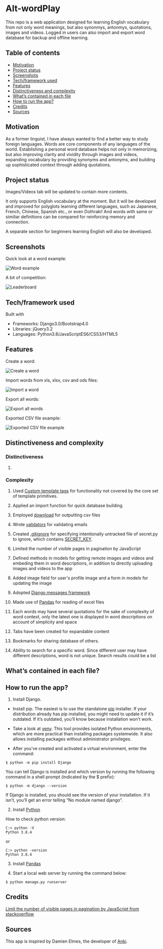 # Alt-wordPlay

This repo is a web application designed for learning English vocabulary from not only word meanings, but also synonmys, antonmys, quotations, images and videos. Logged in users can also import and export word database for backup and offline learning.

## Table of contents

- [Motivation](#motivation)
- [Project status](#project-status)
- [Screenshots](#screenshots)
- [Tech/framework used](#tech/framework-used)
- [Features](#features)
- [Distinctiveness and complexity](#Distinctiveness-and-complexity)
- [What’s contained in each file](#What’s-contained-in-each-file)
- [How to run the app?](#how-to-run-the-app?)
- [Credits](#credits)
- [Sources](#sources)

## Motivation

As a former linguist, I have always wanted to find a better way to study foreign languages. Words are core components of any languages of the world. Establishing a personal word database helps not only in memorizing, but also improving clarity and vividity through images and videos, expanding vocabulary by providing synonyms and antonyms, and building up sophisticated context through adding quotations.

## Project status

Images/Videos tab will be updated to contain more contents.

It only supports English vocabulary at the moment. But it will be developed and improved for polyglots learning different languages, such as Japanese, French, Chinese, Spanish etc., or even Dothraki! And words with same or similiar definitions can be compared for reinforcing memory and connection.

A separate section for beginners learning English will also be developed.

## Screenshots

Quick look at a word example:

![Word example](https://github.com/michelle2014/wordPlay-website/blob/master/wordPlay/static/word_example.png "Word example")

A bit of competition:

![Leaderboard](https://github.com/michelle2014/wordPlay-website/blob/master/wordPlay/static/leaderboard_example.png "Leaderboard")

## Tech/framework used

Built with

- Frameworks: Django3.0/Bootstrap4.0
- Libraries: jQuery3.2
- Languages: Python3.8/JavaScriptES6/CSS3/HTML5

## Features

Create a word:

![Create a word](https://github.com/michelle2014/wordPlay-website/blob/master/wordPlay/static/create_example.png "Create a word")

Import words from xls, xlsx, csv and ods files:

![Import a word](https://github.com/michelle2014/wordPlay-website/blob/master/wordPlay/static/import_example.png "Import words")

Export all words:

![Export all words](https://github.com/michelle2014/wordPlay-website/blob/master/wordPlay/static/export_example.png "Export all words")

Exported CSV file example:

![Exported CSV file example](https://github.com/michelle2014/wordPlay-website/blob/master/wordPlay/static/csv_open_example.png "Exported CSV file example")

## Distinctiveness and complexity

### Distinctiveness

1.

### Complexity

1. Used [Custom template tags](https://docs.djangoproject.com/en/3.1/howto/custom-template-tags/) for functionality not covered by the core set of template primitives.

2. Applied an import function for quick database building

3. Employed [download](https://docs.djangoproject.com/en/3.1/howto/outputting-csv/) for outputting csv files

4. Wrote [validators](https://docs.djangoproject.com/en/3.1/ref/validators/) for validating emails

5. Created [.gitignore](https://git-scm.com/docs/gitignore) for specifying intentionally untracked file of secret.py to ignore, which contains [SECRET_KEY](https://docs.djangoproject.com/en/3.1/ref/settings/).

6. Limited the number of visible pages in pagination by JavaScript

7. Defined methods in models for getting remote images and videos and embeding them in word descriptions, in addition to directly uploading images and videos to the app

8. Added image field for user's profile image and a form in models for updating the image

9. Adopted [Django messages framework](https://docs.djangoproject.com/en/3.1/ref/contrib/messages/)

10. Made use of [Pandas](https://pandas.pydata.org/) for reading of excel files

11. Each words may have several quotations for the sake of complexity of word context, only the latest one is displayed in word descriptions on account of simplicity and space

12. Tabs have been created for expandable content

13. Bookmarks for sharing database of others.

14. Ability to search for a specific word. Since different user may have different descriptions, word is not unique. Search results could be a list

## What’s contained in each file?

## How to run the app?

1. Install Django.

- Install pip. The easiest is to use the standalone [pip](https://pip.pypa.io/en/latest/installing/#installing-with-get-pip-py) installer. If your distribution already has pip installed, you might need to update it if it’s outdated. If it’s outdated, you’ll know because installation won’t work.

- Take a look at [venv](https://docs.python.org/3/tutorial/venv.html). This tool provides isolated Python environments, which are more practical than installing packages systemwide. It also allows installing packages without administrator privileges.

- After you’ve created and activated a virtual environment, enter the command:

```
$ python -m pip install Django

```

You can tell Django is installed and which version by running the following command in a shell prompt (indicated by the $ prefix):

```
$ python -m django --version

```

If Django is installed, you should see the version of your installation. If it isn’t, you’ll get an error telling “No module named django”.

2. Install [Python](https://www.python.org/getit/)

How to check python version:

```
C:> python -V
Python 3.8.4
```

or

```
C:> python -version
Python 3.8.4
```

3. Install [Pandas](https://pandas.pydata.org/pandas-docs/stable/getting_started/install.html)

4. Start a local web server by running the command below:

```
$ python manage.py runserver

```

## Credits

[Limit the number of visible pages in pagination by JavaScript from stackoverflow](https://stackoverflow.com/questions/46382109/limit-the-number-of-visible-pages-in-pagination)

## Sources

This app is inspired by Damien Elmes, the developer of [Anki](https://apps.ankiweb.net/).
